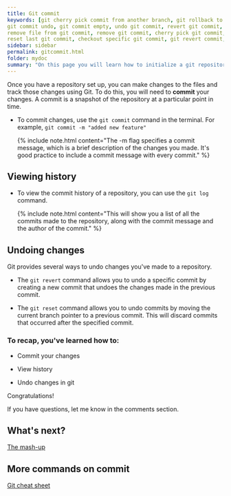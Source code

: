 ```yaml
---
title: Git commit
keywords: [git cherry pick commit from another branch, git rollback to previous commit, git move commit to another branch, git checkout specific commit, git undo local commit, git reset hard, git commit message, git commit and push, git commit history, git commit revert, git commit amend message
git commit undo, git commit empty, undo git commit, revert git commit, change git commit message
remove file from git commit, remove git commit, cherry pick git commit, revert to previous git commit
reset last git commit, checkout specific git commit, git revert commit, git undo commit, git revert last commit, git revert to previous commit, git change commit message, git cherry pick commit, git checkout commit, git reset last commit, git remove commit, git remove file from commit]
sidebar: sidebar
permalink: gitcommit.html
folder: mydoc
summary: "On this page you will learn how to initialize a git repository, select an initial branch, and perform some troubleshooting, if needed."
---
```


Once you have a repository set up, you can make changes to the files and track those changes using Git. To do this, you will need to **commit** your changes. A commit is a snapshot of the repository at a particular point in time.

* To commit changes, use the `git commit` command in the terminal. For example, `git commit -m "added new feature"`

    {% include note.html content="The -m flag specifies a commit message, which is a brief description of the changes you made. It's good practice to include a commit message with every commit." %}

## Viewing history
* To view the commit history of a repository, you can use the `git log` command.
  
    {% include note.html content="This will show you a list of all the commits made to the repository, along with the commit message and the author of the commit." %}

## Undoing changes
Git provides several ways to undo changes you've made to a repository.

* The `git revert` command allows you to undo a specific commit by creating a new commit that undoes the changes made in the previous commit.

* The `git reset` command allows you to undo commits by moving the current branch pointer to a previous commit. This will discard commits that occurred after the specified commit.

### To recap, you've learned how to:

* Commit your changes
  
* View history
  
* Undo changes in git

Congratulations!

If you have questions, let me know in the comments section.

## What's next?
[The mash-up ](/gitcommit.md)

## More commands on commit
[Git cheat sheet](/cheatsheet.md)